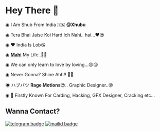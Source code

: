 # Hey There 👋
◉ I Am Shub From India 🇮🇳 **@Xhubu**

◉ Tera Bhai Jaise Koi Hard Ich Nahi.. hai...♥️😍

◉ ♥️ India Is Lob😘

◉ **[Mahi](https://t.me/Se_l_fie)** My Life..🤩😍
 
◉ We can only learn to love by loving...😍😘

◉ Never Gonna? Shine Ahh!! 💢🎯

◉ ハブバツ **Rage Motions**😍.. Graphic Designer..😝

◉ 🥰 Firstly Known For Carding, Hacking, GFX Designer, Cracking etc...

## Wanna Contact? 
[![telegram badge](https://img.shields.io/badge/@Xhubu-30302f?style=for-the-badge&logo=telegram)](https://t.me/xhubu)
[![mailid badge](https://img.shields.io/badge/Xhubu-30302f?style=for-the-badge&logo=gmail)](https:mailto:XhubuPro@gmail.com)

